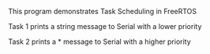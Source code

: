 This program demonstrates Task Scheduling in FreeRTOS

Task 1 prints a string message to Serial with a lower priority

Task 2 prints a * message to Serial with a higher priority